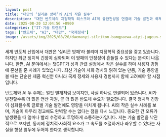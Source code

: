 ```yaml
---
layout: post
title: "대만의 ‘실리콘 방패’와 AI의 작은 실수"
description: "대만 반도체의 지정학적 리스크와 AI의 불완전성을 연결해 기술 발전과 국제정세의 상관관계를 논합니다."
date: 2025-08-20 12:04:56 +0900
categories: ["IT·기술 트렌드"]
tags: ["반도체", "AI", "대만", "국제정세"]
image: /assets/img/2025/08/20/daemanyi-silrikon-bangpaewa-aiyi-jageun-silsu.png
---
```

세계 반도체 산업에서 대만은 ‘실리콘 방패’라 불리며 지정학적 중요성을 갖고 있습니다. 하지만 최근 정치적 긴장이 심화되며 이 방패의 안정성이 흔들릴 수 있다는 분석이 나옵니다.
한편, AI 분야에서는 챗GPT가 성격 관련 설정에서 작은 실수를 하며 사용자 경험에 혼선을 준 사례가 있었습니다. 최신 기술이 사회·정치와 얽혀 있는 만큼, 기술 동향을 볼 때는 단순한 제품 혁신뿐 아니라 국제 정세와 사용자 경험까지 함께 고려해야 할 시점입니다.

반도체와 AI 두 주제는 얼핏 별개처럼 보이지만, 사실 하나로 연결되어 있습니다. AI가 발전할수록 더 많은 연산 자원, 곧 더 많은 반도체 수요가 필요합니다. 결국 정치적 긴장이 심화될수록 글로벌 기술 발전에도 영향을 미치게 됩니다.
AI의 작은 실수 사례를 보며, 기술이 아무리 정교해도 완벽할 수는 없다는 점을 다시 느낍니다. 중요한 건 오류가 발생했을 때 얼마나 빨리 수정하고 투명하게 소통하는가입니다. 저는 기술 발전을 낙관적으로 보지만, 동시에 정치적·사회적 요소가 그 속도를 조절하거나 좌우할 수 있다는 사실을 항상 염두에 두어야 한다고 생각합니다.